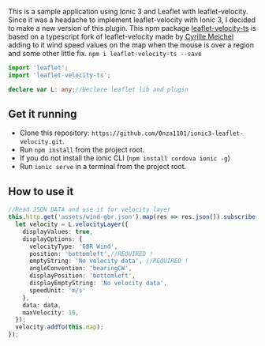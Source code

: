 This is a sample application using Ionic 3 and Leaflet with leaflet-velocity.
Since it was a headache to implement leaflet-velocity with Ionic 3, I decided to make a new version of this plugin.
This npm package [leaflet-velocity-ts](https://www.npmjs.com/package/leaflet-velocity-ts) is based on a typescript fork of leaflet-velocity made by [Cyrille Meichel](https://github.com/landru29/leaflet-velocity-ts) adding to it wind speed values on the map when the mouse is over a region and some other little fix.
`npm i leaflet-velocity-ts --save`

```typescript
import 'leaflet';
import 'leaflet-velocity-ts';

declare var L: any;//Declare leaflet lib and plugin
```

 ## Get it running
 * Clone this repository: `https://github.com/0nza1101/ionic3-leaflet-velocity.git`.
 * Run `npm install` from the project root.
 * If you do not install the ionic CLI (`npm install cordova ionic -g`)
 * Run `ionic serve` in a terminal from the project root.

 ## How to use it
 ```typescript
 //Read JSON DATA and use it for velocity layer
 this.http.get('assets/wind-gbr.json').map(res => res.json()).subscribe(data => {
   let velocity = L.velocityLayer({
     displayValues: true,
     displayOptions: {
       velocityType: 'GBR Wind',
       position: 'bottomleft',//REQUIRED !
       emptyString: 'No velocity data', //REQUIRED !
       angleConvention: 'bearingCW',
       displayPosition: 'bottomleft',
       displayEmptyString: 'No velocity data',
       speedUnit: 'm/s'
     },
     data: data,
     maxVelocity: 10,
   });
   velocity.addTo(this.map);
 });
```
